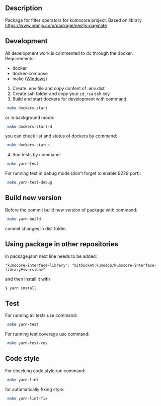 ## Description
Package for filter operators for kumocore project. Based on library https://www.npmjs.com/package/nestjs-paginate

## Development
All development work is commented to do through the docker.
Requirements:
- docker
- docker-compose
- make ([Windows](https://gnuwin32.sourceforge.net/packages/make.htm))
1. Create .env file and copy content of .env.dist
2. Create ssh folder and copy your `id_rsa` ssh key
3. Build and start dockers for development with command:
```bash
 make dockers-start
```
or in background mode:
```bash
 make dockers-start-d
```
you can check list and status of dockers by command:
```bash
 make dockers-status
```
4. Run tests by command:
```bash
 make yarn-test
```
For running test in debug mode (don't forget to enable 9229 port):
```bash
 make yarn-test-debug
```

## Build new version
Before the commit build new version of package with command:
```bash
 make yarn-build
```
commit changes in dist folder.

## Using package in other repositories
In package.json next line needs to be added:
```
"kumocore-interface-library": "bitbucket:kumoapp/kumocore-interface-library#<version>"
```
and then install it with
```bash
$ yarn install
```

## Test
For running all tests use command:
```bash
 make yarn-test
```
   For running test coverage use command:
```bash
 make yarn-test-cov
```

## Code style
For checking code style run command:
```bash
 make yarn-lint
```
for automatically fixing style:
```bash
 make yarn-lint-fix
```
